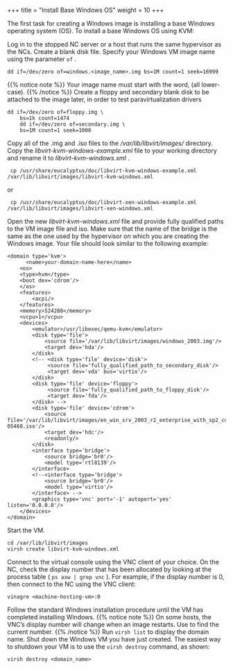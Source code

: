 +++
title = "Install Base Windows OS"
weight = 10
+++

The first task for creating a Windows image is installing a base Windows operating system (OS). To install a base Windows OS using KVM: 

Log in to the stopped NC server or a host that runs the same hypervisor as the NCs. Create a blank disk file. Specify your Windows VM image name using the parameter `of` . 

    dd if=/dev/zero of=windows.<image_name>.img bs=1M count=1 seek=16999


{{% notice note %}}
Your image name must start with the word, (all lower-case). 
{{% /notice %}}
Create a floppy and secondary blank disk to be attached to the image later, in order to test paravirtualization drivers 

    dd if=/dev/zero of=floppy.img \
    	bs=1k count=1474
    	dd if=/dev/zero of=secondary.img \
    	bs=1M count=1 seek=1000

Copy all of the .img and .iso files to the */var/lib/libvirt/images/* directory. Copy the *libvirt-kvm-windows-example.xml* file to your working directory and rename it to *libvirt-kvm-windows.xml* . 

     cp /usr/share/eucalyptus/doc/libvirt-kvm-windows-example.xml /var/lib/libvirt/images/libvirt-kvm-windows.xml 

or 



     cp /usr/share/eucalyptus/doc/libvirt-xen-windows-example.xml /var/lib/libvirt/images/libvirt-xen-windows.xml 

Open the new *libvirt-kvm-windows.xml* file and provide fully qualified paths to the VM image file and iso. Make sure that the name of the bridge is the same as the one used by the hypervisor on which you are creating the Windows image. Your file should look similar to the following example: 



    <domain type='kvm'>
    	  <name>your-domain-name-here</name>
        <os>
        <type>hvm</type>
        <boot dev='cdrom'/>
        </os>
        <features>
            <acpi/>
        </features>
        <memory>524288</memory>
        <vcpu>1</vcpu>
        <devices>
            <emulator>/usr/libexec/qemu-kvm</emulator>
            <disk type='file'>
                <source file='/var/lib/libvirt/images/windows_2003.img'/>
                <target dev='hda'/>
            </disk>
            <!-- <disk type='file' device='disk'>
                 <source file='fully_qualified_path_to_secondary_disk'/>
                 <target dev='vda' bus='virtio'/>
            </disk> 
            <disk type='file' device='floppy'>
                 <source file='fully_qualified_path_to_floppy_disk'/>
                 <target dev='fda'/>
            </disk> -->
            <disk type='file' device='cdrom'>
                <source file='/var/lib/libvirt/images/en_win_srv_2003_r2_enterprise_with_sp2_cd1_x13-05460.iso'/>
                <target dev='hdc'/>
                <readonly/>
            </disk>
            <interface type='bridge'>
                <source bridge='br0'/>
                <model type='rtl8139'/>
            </interface>
            <!--<interface type='bridge'>
                <source bridge='br0'/>
                <model type='virtio'/> 
            </interface> -->
            <graphics type='vnc' port='-1' autoport='yes' listen='0.0.0.0'/>
        </devices>
    </domain>

Start the VM. 

    cd /var/lib/libvirt/images
    virsh create libvirt-kvm-windows.xml

Connect to the virtual console using the VNC client of your choice. On the NC, check the display number that has been allocated by looking at the process table ( `ps axw | grep vnc` ). For example, if the display number is 0, then connect to the NC using the VNC client: 

    vinagre <machine-hosting-vm>:0

Follow the standard Windows installation procedure until the VM has completed installing Windows. 
{{% notice note %}}
On some hosts, the VNC’s display number will change when an image restarts. Use to find the current number. 
{{% /notice %}}
Run `virsh list` to display the domain name. Shut down the Windows VM you have just created. The easiest way to shutdown your VM is to use the `virsh destroy` command, as shown: 

    virsh destroy <domain_name>

